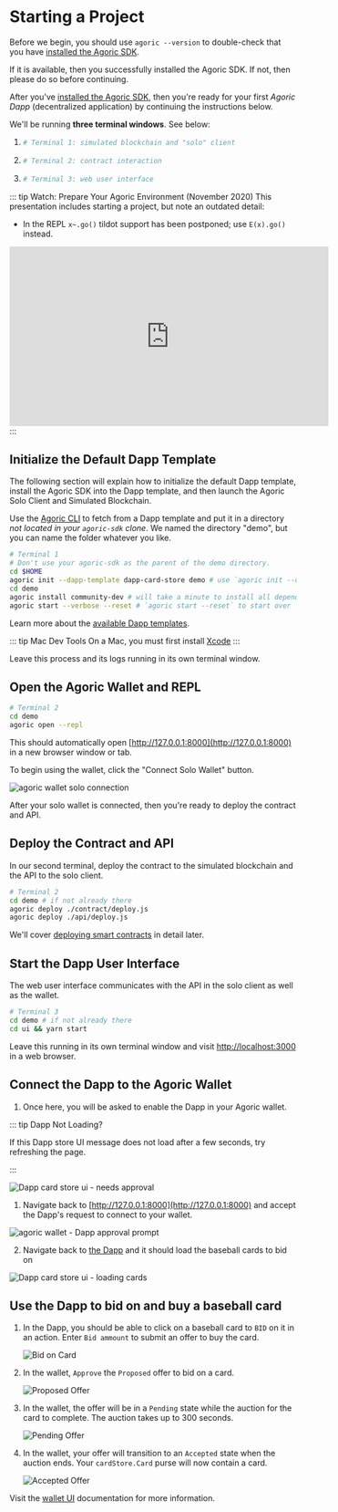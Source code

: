 # Starting a Project

Before we begin, you should use `agoric --version` to double-check that you have [installed the Agoric SDK](./README.md).

If it is available, then you successfully installed the Agoric SDK. If not, then please do so before continuing. 

After you've [installed the Agoric SDK](./README.md), then you're ready for your first _Agoric Dapp_ (decentralized application) by continuing the instructions below. 

We'll be running **three terminal windows**. See below: 

 1. ```sh
    # Terminal 1: simulated blockchain and "solo" client
    ```
 2. ```sh secondary style2
    # Terminal 2: contract interaction
    ```
 3. ```sh secondary style3
    # Terminal 3: web user interface
    ```

::: tip Watch: Prepare Your Agoric Environment (November 2020)
This presentation includes starting a project, but note an outdated detail:

 - In the REPL `x~.go()` tildot support has been postponed; use `E(x).go()` instead.

<iframe width="560" height="315" src="https://www.youtube.com/embed/w0By22jYhJA" title="YouTube video player" frameborder="0" allow="accelerometer; autoplay; clipboard-write; encrypted-media; gyroscope; picture-in-picture" allowfullscreen></iframe>
:::

## Initialize the Default Dapp Template

The following section will explain how to initialize the default Dapp template, install the Agoric SDK
into the Dapp template, and then launch the Agoric Solo Client and Simulated Blockchain.

Use the [Agoric CLI](../agoric-cli/) to fetch from a Dapp template
and put it in a directory _not located in your `agoric-sdk` clone_. We named the directory "demo", but you can name the folder whatever you like.

```sh
# Terminal 1
# Don't use your agoric-sdk as the parent of the demo directory.
cd $HOME
agoric init --dapp-template dapp-card-store demo # use `agoric init --dapp-template dapp-card-store $DIRNAME` with any name you like
cd demo
agoric install community-dev # will take a minute to install all dependencies
agoric start --verbose --reset # `agoric start --reset` to start over
```

Learn more about the [available Dapp templates](../dapps/dapp-templates.md).

::: tip Mac Dev Tools
On a Mac, you must first install
[Xcode](https://apps.apple.com/us/app/xcode/id497799835)
:::

Leave this process and its logs running in its own terminal window.

## Open the Agoric Wallet and REPL

```sh secondary style2
# Terminal 2
cd demo
agoric open --repl
```

This should automatically open [http://127.0.0.1:8000](http://127.0.0.1:8000) in a new browser window or tab.

To begin using the wallet, click the "Connect Solo Wallet" button.

![agoric wallet solo connection](./assets/agoric-open-repl-1.png)

After your solo wallet is connected, then you're ready to deploy the contract and API. 

## Deploy the Contract and API

In our second terminal, deploy the contract to the simulated blockchain
and the API to the solo client.

```sh secondary style2
# Terminal 2
cd demo # if not already there
agoric deploy ./contract/deploy.js 
agoric deploy ./api/deploy.js
```

We'll cover [deploying smart contracts](./deploying.md)
in detail later.

## Start the Dapp User Interface

The web user interface communicates with the API in the solo client as well as the wallet.

```sh secondary style3
# Terminal 3
cd demo # if not already there
cd ui && yarn start
```

Leave this running in its own terminal window and visit [http://localhost:3000](http://localhost:3000) in a web browser.

## Connect the Dapp to the Agoric Wallet

1. Once here, you will be asked to enable the Dapp in your Agoric wallet.

::: tip Dapp Not Loading?

If this Dapp store UI message does not load after a few seconds, try refreshing the page.

:::

![Dapp card store ui - needs approval](./assets/must-enable-dapp.png)

1. Navigate back to [http://127.0.0.1:8000](http://127.0.0.1:8000) and accept the Dapp's request to connect to your wallet.

![agoric wallet - Dapp approval prompt](./assets/accept-dapp-connection.png)

2. Navigate back to [the Dapp](http://localhost:3000) and it should load the baseball cards to bid on

![Dapp card store ui - loading cards](./assets/card-store-ui.png)

## Use the Dapp to bid on and buy a baseball card

1. In the Dapp, you should be able to click on a baseball card to `BID` on it in an action. Enter `Bid ammount` to submit an offer to buy the card.

   ![Bid on Card](./assets/bid-on-card.png)

1. In the wallet, `Approve` the `Proposed` offer to bid on a card.

   ![Proposed Offer](./assets/proposed-offer.png)

1. In the wallet, the offer will be in a `Pending` state while the auction for the card to complete. The auction takes up to 300 seconds.

   ![Pending Offer](./assets/pending-offer.png)

1. In the wallet, your offer will transition to an `Accepted` state when the auction ends. Your `cardStore.Card` purse will now contain a card.

   ![Accepted Offer](./assets/accepted-offer.png)

Visit the [wallet UI](../wallet/ui.md#wallet-ui) documentation for more information.